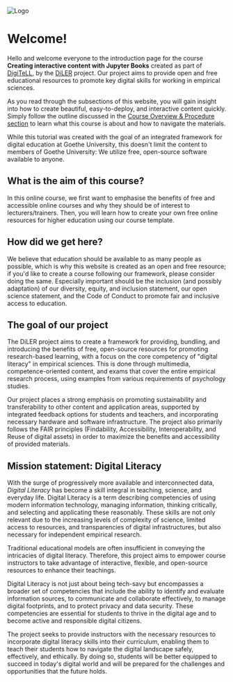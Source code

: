 ![Logo](https://github.com/DiLER-Digitell/tutorial_jupyter_books/tree/main/static/logo.png)
# **Welcome!**

Hello and welcome everyone to the introduction page for the course **Creating interactive content with Jupyter Books** created as part of [DigiTeLL](www.uni-frankfurt.de/digitell), by the [DiLER](https://diler-digitell.github.io/intro.html) project. Our project aims to provide open and free educational resources to promote key digital skills for working in empirical sciences. 

As you read through the subsections of this website, you will gain insight into how to create beautiful, easy-to-deploy, and interactive content quickly. Simply follow the outline discussed in the [Course Overview & Procedure section](https://diler-digitell.github.io/tutorial_jupyter_books/intro/overview.html) to learn what this course is about and how to navigate the materials.

While this tutorial was created with the goal of an integrated framework for digital education at Goethe University, this doesn't limit the content to members of Goethe University: We utilize free, open-source software available to anyone.

## What is the aim of this course?
In this online course, we first want to emphasise the benefits of free and accessible online courses and why they should be of interest to lecturers/trainers. Then, you will learn how to create your own free online resources for higher education using our course template. 

## How did we get here?
We believe that education should be available to as many people as possible, which is why this website is created as an open and free resource; if you'd like to create a course following our framework, please consider doing the same. Especially important should be the inclusion (and possibly adaptation) of our diversity, equity, and inclusion statement, our open science statement, and the Code of Conduct to promote fair and inclusive access to education. 

## The goal of our project

The DiLER project aims to create a framework for providing, bundling, and introducing the benefits of free, open-source resources for promoting research-based learning, with a focus on the core competency of "digital literacy" in empirical sciences. This is done through multimedia, competence-oriented content, and exams that cover the entire empirical research process, using examples from various requirements of psychology studies. 

Our project places a strong emphasis on promoting sustainability and transferability to other content and application areas, supported by integrated feedback options for students and teachers, and incorporating necessary hardware and software infrastructure. The project also primarily follows the FAIR principles (Findability, Accessibility, Interoperability, and Reuse of digital assets) in order to maximize the benefits and accessibility of provided materials.

## Mission statement: Digital Literacy

With the surge of progressively more available and interconnected data, *Digital Literacy* has become a skill integral in teaching, science, and everyday life. Digital Literacy is a term describing competencies of using modern information technology, managing information, thinking critically, and selecting and applicating these reasonably. These skills are not only relevant due to the increasing levels of complexity of science, limited access to resources, and transparencies of digital infrastructures, but also necessary for independent empirical research.

Traditional educational models are often insufficient in conveying the intricacies of digital literacy. Therefore, this project aims to empower course instructors to take advantage of interactive, flexible, and open-source resources to enhance their teachings.

Digital Literacy is not just about being tech-savy but encompasses a broader set of competencies that include the ability to identify and evaluate information sources, to communicate and collaborate effectively, to manage digital footprints, and to protect privacy and data security. These competencies are essential for students to thrive in the digital age and to become active and responsible digital citizens.

The project seeks to provide instructors with the necessary resources to incorporate digital literacy skills into their curriculum, enabling them to teach their students how to navigate the digital landscape safely, effectively, and ethically. By doing so, students will be better equipped to succeed in today's digital world and will be prepared for the challenges and opportunities that the future holds.


